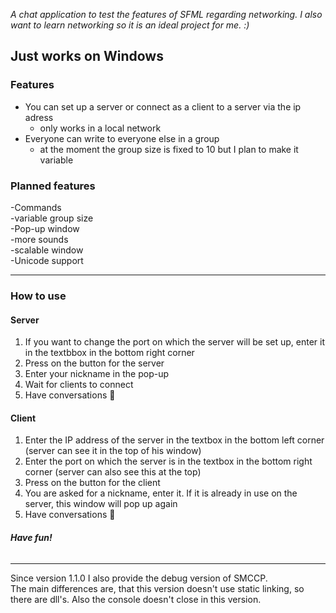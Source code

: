 *A chat application to test the features of SFML regarding networking.
I also want to learn networking so it is an ideal project for me. :)*

## **Just works on Windows**

### **Features**
* You can set up a server or connect as a client to a server via the ip adress  
   * only works in a local network
* Everyone can write to everyone else in a group  
   * at the moment the group size is fixed to 10 but I plan to make it variable
	
### **Planned features**  
-Commands  
-variable group size   
-Pop-up window  
-more sounds  
-scalable window  
-Unicode support  

--------------------------------------

### **How to use**
#### Server
1. If you want to change the port on which the server will be set up, enter it in the textbbox in the bottom right corner  
2. Press on the button for the server  
3. Enter your nickname in the pop-up  
4. Wait for clients to connect  
5. Have conversations :speech_balloon:  
#### Client
1. Enter the IP address of the server in the textbox in the bottom left corner (server can see it in the top of his window)  
2. Enter the port on which the server is in the textbox in the bottom right corner (server can also see this at the top)  
3. Press on the button for the client  
4. You are asked for a nickname, enter it. If it is already in use on the server, this window will pop up again  
5. Have conversations :speech_balloon:  

###### **Have fun!**

--------------------------------------

Since version 1.1.0 I also provide the debug version of SMCCP.  
The main differences are, that this version doesn't use static linking, so there are dll's. Also the console doesn't close in this version.
